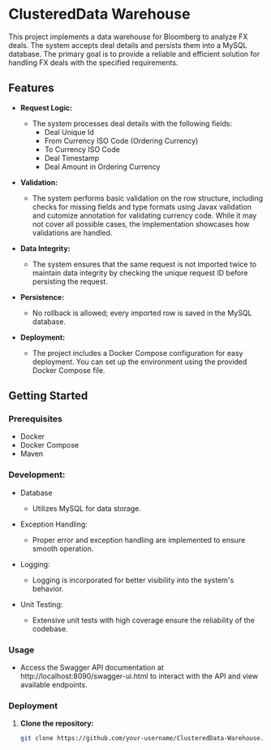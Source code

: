 # ClusteredData Warehouse

This project implements a data warehouse for Bloomberg to analyze FX deals. The system accepts deal details and persists them into a MySQL database. The primary goal is to provide a reliable and efficient solution for handling FX deals with the specified requirements.

## Features

- **Request Logic:**
  - The system processes deal details with the following fields:
    - Deal Unique Id
    - From Currency ISO Code (Ordering Currency)
    - To Currency ISO Code
    - Deal Timestamp
    - Deal Amount in Ordering Currency

- **Validation:**
  - The system performs basic validation on the row structure, including checks for missing fields and type formats using Javax validation and cutomize annotation for validating currency code. While it may not cover all possible cases, the implementation showcases how validations are handled.

- **Data Integrity:**
  - The system ensures that the same request is not imported twice to maintain data integrity by checking the unique request ID before persisting the request.

- **Persistence:**
  - No rollback is allowed; every imported row is saved in the MySQL database.

- **Deployment:**
  - The project includes a Docker Compose configuration for easy deployment. You can set up the environment using the provided Docker Compose file.

## Getting Started

### Prerequisites

- Docker
- Docker Compose
- Maven

### Development:
- Database
  - Utilizes MySQL for data storage.

- Exception Handling:
  - Proper error and exception handling are implemented to ensure smooth operation.

- Logging:
  - Logging is incorporated for better visibility into the system's behavior.
 
- Unit Testing:
  - Extensive unit tests with high coverage ensure the reliability of the codebase.
 

### Usage
- Access the Swagger API documentation at http://localhost:8090/swagger-ui.html to interact with the API and view available endpoints.

### Deployment

1. **Clone the repository:**

   ```bash
   git clone https://github.com/your-username/ClusteredData-Warehouse.git
